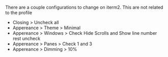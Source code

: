 There are a couple configurations to change on iterm2.
This are not related to the profile

- Closing > Uncheck all
- Appereance > Theme > Minimal
- Appereance > Windows > Check Hide Scrolls and Show line number rest uncheck
- Appereance > Panes > Check 1 and 3
- Appereance > Dimming > 10%
